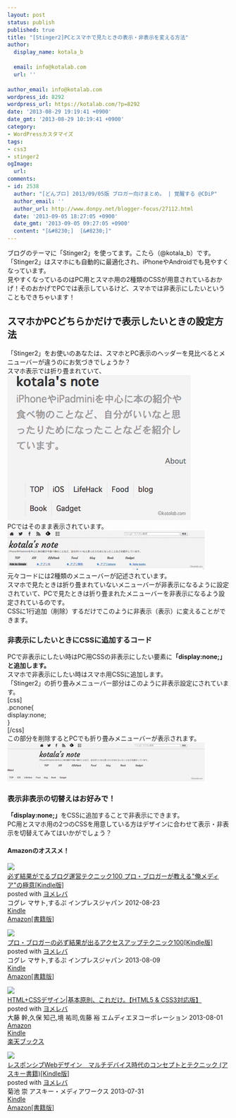```yaml
---
layout: post
status: publish
published: true
title: "[Stinger2]PCとスマホで見たときの表示・非表示を変える方法"
author:
  display_name: kotala_b

  email: info@kotalab.com
  url: ''

author_email: info@kotalab.com
wordpress_id: 8292
wordpress_url: https://kotalab.com/?p=8292
date: '2013-08-29 19:19:41 +0900'
date_gmt: '2013-08-29 10:19:41 +0900'
category:
- WordPressカスタマイズ
tags:
- css3
- stinger2
ogImage:
  url:
comments:
- id: 2538
  author: "[どんブロ] 2013/09/05版 ブロガー向けまとめ。 | 覚醒する @CDiP"
  author_email: ''
  author_url: http://www.donpy.net/blogger-focus/27112.html
  date: '2013-09-05 18:27:05 +0900'
  date_gmt: '2013-09-05 09:27:05 +0900'
  content: "[&#8230;]  [&#8230;]"
---
```

<p>ブログのテーマに「Stinger2」を使ってます。こたら（@kotala_b）です。<br />
「Stinger2」はスマホにも自動的に最適化され、iPhoneやAndroidでも見やすくなっています。<br />
見やすくなっているのはPC用とスマホ用の2種類のCSSが用意されているおかげ！そのおかげでPCでは表示しているけど、スマホでは非表示にしたいということもできちゃいます！<br />
</p>
<!--more-->
<h2>スマホかPCどちらかだけで表示したいときの設定方法</h2>
<p>「Stinger2」をお使いのあなたは、スマホとPC表示のヘッダーを見比べるとメニューバーが違うのにお気づきでしょうか？<br />
スマホ表示では折り畳まれていて、<br />
<img src="/wp-content/uploads/stingercustom_130829_02.jpg" alt="stingercustom_130829_02" width="416" height="329" class="alignnone size-full wp-image-8297" /><br />
PCではそのまま表示されています。<br />
<img src="/wp-content/uploads/stingercustom_130829_01-448x89.jpg" alt="stingercustom_130829_01" width="448" height="89" class="alignnone size-large wp-image-8296" /><br />
元々コードには2種類のメニューバーが記述されています。<br />
スマホで見たときは折り畳まれていないメニューバーが非表示になるように設定されていて、PCで見たときは折り畳まれたメニューバーを非表示になるよう設定されているのです。<br />
CSSに1行追加（削除）するだけでこのように非表示（表示）に変えることができます。</p>
<h3>非表示にしたいときにCSSに追加するコード</h3>
<p>PCで非表示にしたい時はPC用CSSの非表示にしたい要素に<strong>「display:none;」と追加します。</strong><br />
スマホで非表示にしたい時はスマホ用CSSに追加します。<br />
「Stinger2」の折り畳みメニューバー部分はこのように非表示設定にされています。<br />
[css]<br />
.pcnone{<br />
 display:none;<br />
}<br />
[/css]<br />
この部分を削除するとPCでも折り畳みメニューバーが表示されます。<br />
<img src="/wp-content/uploads/stingercustom_130829_03-448x88.jpg" alt="stingercustom_130829_03" width="448" height="88" class="alignnone size-large wp-image-8298" /></p>
<h3>表示非表示の切替えはお好みで！</h3>
<p><strong>「display:none;」</strong>をCSSに追加することで非表示にできます。<br />
PC用とスマホ用の2つのCSSを用意している方はデザインに合わせて表示・非表示を切替えてみてはいかがでしょう？</p>
<h4 class="aam">Amazonのオススメ！</h4>
<div class="booklink-box">
<div class="booklink-image"><a href="https://www.amazon.co.jp/exec/obidos/asin/B009NQ7MGM/same-22/" rel="nofollow" target="_blank"><img src="https://images-fe.ssl-images-amazon.com/images/I/51R5X8BZm-L._SL160_.jpg" style="border: none;" /></a></div>
<div class="booklink-info">
<div class="booklink-name"><a href="https://www.amazon.co.jp/exec/obidos/asin/B009NQ7MGM/same-22/" rel="nofollow" target="_blank">必ず結果がでるブログ運営テクニック100 プロ・ブロガーが教える"俺メディア"の極意[Kindle版]</a>
<div class="booklink-powered-date">posted with <a href="https://yomereba.com" target="_blank">ヨメレバ</a></div>
</div>
<div class="booklink-detail">コグレ マサト,するぷ インプレスジャパン 2012-08-23    </div>
<div class="booklink-link2">
<div class="shoplinkkindle"><a href="https://www.amazon.co.jp/exec/obidos/ASIN/B009NQ7MGM/same-22/" rel="nofollow" target="_blank" >Kindle</a></div>
<div class="shoplinkamazon"><a href="https://www.amazon.co.jp/exec/obidos/ASIN/4844331779/same-22/" rel="nofollow" target="_blank" title="アマゾン" >Amazon[書籍版]</a></div>
</p></div>
</div>
<div class="booklink-footer"></div>
</div>
<div class="booklink-box">
<div class="booklink-image"><a href="https://www.amazon.co.jp/exec/obidos/asin/B00E9IYWJ4/same-22/" rel="nofollow" target="_blank"><img src="https://images-fe.ssl-images-amazon.com/images/I/51OmKlbWagL._SL160_.jpg" style="border: none;" /></a></div>
<div class="booklink-info">
<div class="booklink-name"><a href="https://www.amazon.co.jp/exec/obidos/asin/B00E9IYWJ4/same-22/" rel="nofollow" target="_blank">プロ・ブロガーの必ず結果が出るアクセスアップテクニック100[Kindle版]</a>
<div class="booklink-powered-date">posted with <a href="https://yomereba.com" target="_blank">ヨメレバ</a></div>
</div>
<div class="booklink-detail">コグレ マサト,するぷ インプレスジャパン 2013-08-09    </div>
<div class="booklink-link2">
<div class="shoplinkkindle"><a href="https://www.amazon.co.jp/exec/obidos/ASIN/B00E9IYWJ4/same-22/" rel="nofollow" target="_blank" >Kindle</a></div>
<div class="shoplinkamazon"><a href="https://www.amazon.co.jp/exec/obidos/ASIN/4844334417/same-22/" rel="nofollow" target="_blank" title="アマゾン" >Amazon[書籍版]</a></div>
</p></div>
</div>
<div class="booklink-footer"></div>
</div>
<div class="booklink-box">
<div class="booklink-image"><a href="https://www.amazon.co.jp/exec/obidos/asin/4844363581/same-22/" rel="nofollow" target="_blank"><img src="https://images-fe.ssl-images-amazon.com/images/I/51oMOcOn9xL._SL160_.jpg" style="border: none;" /></a></div>
<div class="booklink-info">
<div class="booklink-name"><a href="https://www.amazon.co.jp/exec/obidos/asin/4844363581/same-22/" rel="nofollow" target="_blank">HTML+CSSデザイン|基本原則、これだけ。【HTML5 & CSS3対応版】</a>
<div class="booklink-powered-date">posted with <a href="https://yomereba.com" target="_blank">ヨメレバ</a></div>
</div>
<div class="booklink-detail">大藤 幹,久保 知己,境 祐司,佐藤 裕 エムディエヌコーポレーション 2013-08-01    </div>
<div class="booklink-link2">
<div class="shoplinkamazon"><a href="https://www.amazon.co.jp/exec/obidos/asin/4844363581/same-22/" rel="nofollow" target="_blank" title="アマゾン" >Amazon</a></div>
<div class="shoplinkkindle"><a href="https://www.amazon.co.jp/exec/obidos/ASIN/B00EUSWDOY/same-22/" rel="nofollow" target="_blank" >Kindle</a></div>
<div class="shoplinkrakuten"><a href="http://c.af.moshimo.com/af/c/click?a_id=374941&p_id=56&pc_id=56&pl_id=637&s_v=b5Rz2P0601xu&url=http%3A%2F%2Fbooks.rakuten.co.jp%2Frb%2F12397704%2F" rel="nofollow" target="_blank" title="楽天ブックス" >楽天ブックス</a></div>
</p></div>
</div>
<div class="booklink-footer"></div>
</div>
<div class="booklink-box">
<div class="booklink-image"><a href="https://www.amazon.co.jp/exec/obidos/asin/B00E3K9TRS/same-22/" rel="nofollow" target="_blank"><img src="https://images-fe.ssl-images-amazon.com/images/I/41oxN8mnDWL._SL160_.jpg" style="border: none;" /></a></div>
<div class="booklink-info">
<div class="booklink-name"><a href="https://www.amazon.co.jp/exec/obidos/asin/B00E3K9TRS/same-22/" rel="nofollow" target="_blank">レスポンシブWebデザイン　マルチデバイス時代のコンセプトとテクニック (アスキー書籍)[Kindle版]</a>
<div class="booklink-powered-date">posted with <a href="https://yomereba.com" target="_blank">ヨメレバ</a></div>
</div>
<div class="booklink-detail">菊池 崇 アスキー・メディアワークス 2013-07-31    </div>
<div class="booklink-link2">
<div class="shoplinkkindle"><a href="https://www.amazon.co.jp/exec/obidos/ASIN/B00E3K9TRS/same-22/" rel="nofollow" target="_blank" >Kindle</a></div>
<div class="shoplinkamazon"><a href="https://www.amazon.co.jp/exec/obidos/ASIN/4048863231/same-22/" rel="nofollow" target="_blank" title="アマゾン" >Amazon[書籍版]</a></div>
</p></div>
</div>
<div class="booklink-footer"></div>
</div>
